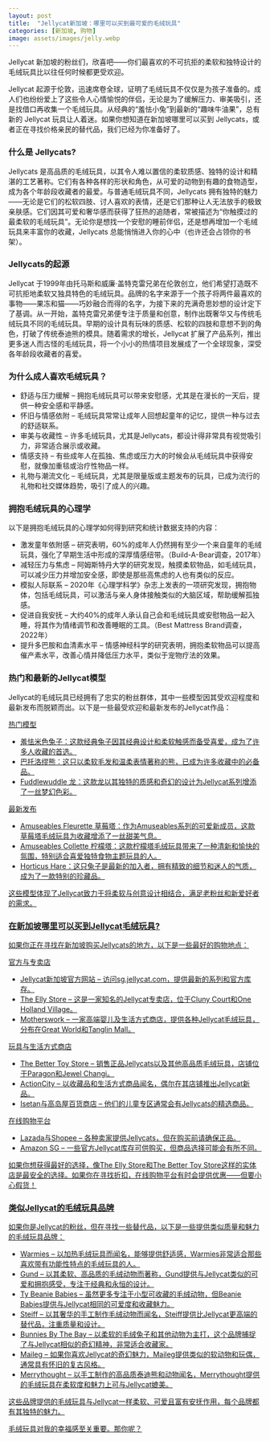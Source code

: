 ```yaml
---
layout: post
title:  "Jellycat新加坡：哪里可以买到最可爱的毛绒玩具"
categories: [新加坡, 购物]
image: assets/images/jelly.webp
---
```


Jellycat 新加坡的粉丝们，欣喜吧——你们最喜欢的不可抗拒的柔软和独特设计的毛绒玩具比以往任何时候都更受欢迎。

Jellycat 起源于伦敦，迅速席卷全球，证明了毛绒玩具不仅仅是为孩子准备的。成人们也纷纷爱上了这些令人心情愉悦的伴侣，无论是为了缓解压力、审美吸引，还是找借口再收集一个毛绒玩具。从经典的“羞怯小兔”到最新的“趣味牛油果”，总有新的 Jellycat 玩具让人着迷。如果你想知道在新加坡哪里可以买到 Jellycats，或者正在寻找价格亲民的替代品，我们已经为你准备好了。

### 什么是 Jellycats?

Jellycats 是高品质的毛绒玩具，以其令人难以置信的柔软质感、独特的设计和精湛的工艺著称。它们有各种各样的形状和角色，从可爱的动物到有趣的食物造型，成为各个年龄段收藏者的最爱。与普通毛绒玩具不同，Jellycats 拥有独特的魅力——无论是它们的松软四肢、讨人喜欢的表情，还是它们那种让人无法放手的极致亲肤感。它们因其可爱和奢华感而获得了狂热的追随者，常被描述为“你触摸过的最柔软的毛绒玩具”。无论你是想找一个安慰的睡前伴侣，还是想再增加一个毛绒玩具来丰富你的收藏，Jellycats 总能悄悄进入你的心中（也许还会占领你的书架）。

### Jellycats的起源

Jellycat 于1999年由托马斯和威廉·盖特克雷兄弟在伦敦创立，他们希望打造既不可抗拒地柔软又独具特色的毛绒玩具。品牌的名字来源于一个孩子将两件最喜欢的事物——果冻和猫——巧妙融合而得的名字，为接下来的充满奇思妙想的设计定下了基调。从一开始，盖特克雷兄弟便专注于质量和创意，制作出既奢华又与传统毛绒玩具不同的毛绒玩具。早期的设计具有玩味的质感、松软的四肢和意想不到的角色，打破了传统泰迪熊的模具。随着需求的增长，Jellycat 扩展了产品系列，推出更多迷人而古怪的毛绒玩具，将一个小小的热情项目发展成了一个全球现象，深受各年龄段收藏者的喜爱。

### 为什么成人喜欢毛绒玩具？

+ 舒适与压力缓解 – 拥抱毛绒玩具可以带来安慰感，尤其是在漫长的一天后，提供一种安全感和平静感。
+ 怀旧与情感依附 – 毛绒玩具常常让成年人回想起童年的记忆，提供一种与过去的舒适联系。
+ 审美与收藏性 – 许多毛绒玩具，尤其是Jellycats，都设计得非常具有视觉吸引力，非常适合展示或收藏。
+ 情感支持 – 有些成年人在孤独、焦虑或压力大的时候会从毛绒玩具中获得安慰，就像加重毯或治疗性物品一样。
+ 礼物与潮流文化 – 毛绒玩具，尤其是限量版或主题发布的玩具，已成为流行的礼物和社交媒体趋势，吸引了成人的兴趣。

### 拥抱毛绒玩具的心理学

以下是拥抱毛绒玩具的心理学如何得到研究和统计数据支持的内容：
+ 激发童年依附感 – 研究表明，60%的成年人仍然拥有至少一个来自童年的毛绒玩具，强化了早期生活中形成的深厚情感纽带。（Build-A-Bear调查，2017年）
+ 减轻压力与焦虑 – 阿姆斯特丹大学的研究发现，触摸柔软物品，如毛绒玩具，可以减少压力并增加安全感，即使是那些高焦虑的人也有类似的反应。
+ 模拟人际联系 – 2020年《心理学科学》杂志上发表的一项研究发现，拥抱物体，包括毛绒玩具，可以激活与亲人身体接触类似的大脑区域，帮助缓解孤独感。
+ 促进自我安抚 – 大约40%的成年人承认自己会和毛绒玩具或安慰物品一起入睡，将其作为情绪调节和改善睡眠的工具。（Best Mattress Brand调查，2022年）
+ 提升多巴胺和血清素水平 – 情感神经科学的研究表明，拥抱柔软物品可以提高催产素水平，改善心情并降低压力水平，类似于宠物疗法的效果。

### 热门和最新的Jellycat模型

Jellycat的毛绒玩具已经拥有了忠实的粉丝群体，其中一些模型因其受欢迎程度和最新发布而脱颖而出。以下是一些最受欢迎和最新发布的Jellycat作品：

<u>热门模型<u>

+ 羞怯米色兔子：这款经典兔子因其经典设计和柔软触感而备受喜爱，成为了许多人收藏的首选。
+ 巴托洛缪熊：这只以柔软毛发和温柔表情著称的熊，已成为许多收藏中的必备品。
+ Fuddlewuddle 龙：这款龙以其独特的质感和奇幻的设计为Jellycat系列增添了一丝梦幻色彩。

<u>最新发布<u>

+ Amuseables Fleurette 草莓塔：作为Amuseables系列的可爱新成员，这款草莓塔毛绒玩具为收藏增添了一丝甜美气息。
+ Amuseables Collette 柠檬塔：这款柠檬塔毛绒玩具带来了一种清新和愉快的氛围，特别适合喜爱独特食物主题玩具的人。
+ Horticus Hare：这只兔子是最新的加入者，拥有精致的细节和迷人的气质，成为了一款特别的珍藏品。

这些模型体现了Jellycat致力于将柔软与创意设计相结合，满足老粉丝和新爱好者的需求。

### 在新加坡哪里可以买到Jellycat毛绒玩具?

如果你正在寻找在新加坡购买Jellycats的地方，以下是一些最好的购物地点：

<u>官方与专卖店<u>

+ Jellycat新加坡官方网站 – 访问sg.jellycat.com，提供最新的系列和官方库存。
+ The Elly Store – 这是一家知名的Jellycat专卖店，位于Cluny Court和One Holland Village。
+ Motherswork – 一家高端婴儿及生活方式商店，提供各种Jellycat毛绒玩具，分布在Great World和Tanglin Mall。

<u>玩具与生活方式商店<u>

+ The Better Toy Store – 销售正品Jellycats以及其他高品质毛绒玩具，店铺位于Paragon和Jewel Changi。
+ ActionCity – 以收藏品和生活方式商品闻名，偶尔在其店铺推出Jellycat新品。
+ Isetan与高岛屋百货商店 – 他们的儿童专区通常会有Jellycats的精选商品。

<u>在线购物平台<u>

+ Lazada与Shopee – 各种卖家提供Jellycats，但在购买前请确保正品。
+ Amazon SG – 一些官方Jellycat库存可供购买，但商品选择可能会有所不同。

如果你想获得最好的选择，像The Elly Store和The Better Toy Store这样的实体店是最安全的选择。如果你在寻找折扣，在线购物平台有时会提供优惠——但要小心假货！

### 类似Jellycat的毛绒玩具品牌

如果你是Jellycat的粉丝，但在寻找一些替代品，以下是一些提供类似质量和魅力的毛绒玩具品牌：

+ Warmies – 以加热毛绒玩具而闻名，能够提供舒适感，Warmies非常适合那些喜欢带有功能性特点的毛绒玩具的人。
+ Gund – 以其柔软、高品质的毛绒动物而著称，Gund提供与Jellycat类似的可爱和拥抱感受，专注于经典和永恒的设计。
+ Ty Beanie Babies – 虽然更多专注于小型可收藏的毛绒动物，但Beanie Babies提供与Jellycat相同的可爱度和收藏魅力。
+ Steiff – 以其奢华的手工制作毛绒动物而闻名，Steiff提供比Jellycat更高端的替代品，注重质量和设计。
+ Bunnies By The Bay – 以柔软的毛绒兔子和其他动物为主打，这个品牌捕捉了与Jellycat相似的奇幻精神，非常适合收藏家。
+ Maileg – 如果你喜欢Jellycat的奇幻魅力，Maileg提供类似的软动物和玩偶，通常具有怀旧的复古风格。
+ Merrythought – 以手工制作的高品质泰迪熊和动物闻名，Merrythought提供的毛绒玩具在柔软度和魅力上可与Jellycat媲美。

这些品牌提供的毛绒玩具与Jellycat一样柔软、可爱且富有安抚作用，每个品牌都有其独特的魅力。

毛绒玩具对我的幸福感至关重要。那你呢？
